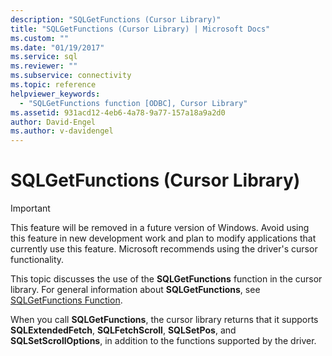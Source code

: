 ```yaml
---
description: "SQLGetFunctions (Cursor Library)"
title: "SQLGetFunctions (Cursor Library) | Microsoft Docs"
ms.custom: ""
ms.date: "01/19/2017"
ms.service: sql
ms.reviewer: ""
ms.subservice: connectivity
ms.topic: reference
helpviewer_keywords: 
  - "SQLGetFunctions function [ODBC], Cursor Library"
ms.assetid: 931acd12-4eb6-4a78-9a77-157a18a9a2d0
author: David-Engel
ms.author: v-davidengel
---
```

# SQLGetFunctions (Cursor Library)
> [!IMPORTANT]  
>  This feature will be removed in a future version of Windows. Avoid using this feature in new development work and plan to modify applications that currently use this feature. Microsoft recommends using the driver's cursor functionality.  
  
 This topic discusses the use of the **SQLGetFunctions** function in the cursor library. For general information about **SQLGetFunctions**, see [SQLGetFunctions Function](../../../odbc/reference/syntax/sqlgetfunctions-function.md).  
  
 When you call **SQLGetFunctions**, the cursor library returns that it supports **SQLExtendedFetch**, **SQLFetchScroll**, **SQLSetPos**, and **SQLSetScrollOptions**, in addition to the functions supported by the driver.
